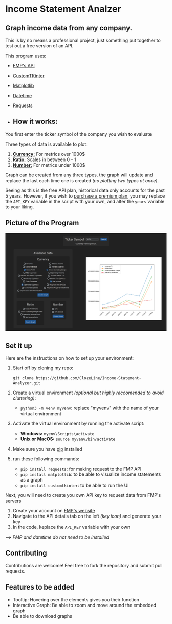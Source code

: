 # Income Statement Analzer

## Graph income data from any company. 

This is by no means a professional project, just something put together to test out a free version of an API.

This program uses:
- [FMP's API](https://site.financialmodelingprep.com/developer/docs)
- [CustomTKinter](https://felipetesc.github.io/CtkDocs/#/)
- [Matplotlib](https://matplotlib.org/stable/index.html)
- [Datetime](https://docs.python.org/3/library/datetime.html)
- [Requests](https://pypi.org/project/requests/)

- ## How it works:
You first enter the ticker symbol of the company you wish to evaluate

Three types of data is available to plot:
1. <ins>**Currency:**</ins> For metrics over 1000$
2. <ins>**Ratio:**</ins> Scales in between 0 - 1
3. <ins>**Number:**</ins> For metrics under 1000$

Graph can be created from any three types, the graph will update and replace the last each time one is created _(no plotting two types at once)_.

Seeing as this is the free API plan, historical data only accounts for the past 5 years. However, if you wish to [purchase a premium plan](https://site.financialmodelingprep.com/developer/docs/pricing), you may replace the ```API_KEY``` variable in the script with your own, and alter the ```years``` variable to your liking.

## Picture of the Program
![Screenshot of the program in use](IncomeStatementAnalyzerScreenshot.png)
  
## Set it up
Here are the instructions on how to set up your environment:
1. Start off by cloning my repo:
   ```
   git clone https://github.com/ClozeLine/Income-Statement-Analyzer.git
   ```
3. Create a virtual environment *(optional but highly reccomended to avoid cluttering)*:

   - ```python3 -m venv myvenv```: replace "myvenv" with the name of your virtual environment
4. Activate the virtual environment by running the activate script:
   - **Windows:** ```myenv\Scripts\activate```
   - **Unix or MacOS:** ```source myvenv/bin/activate```
5. Make sure you have [pip](https://pypi.org/project/pip/) installed
6. run these following commands:
   - ```pip install requests```: for making request to the FMP API
   - ```pip install matplotlib```: to be able to visualize income statements as a graph
   - ```pip install customtkinter```: to be able to run the UI
  
   
Next, you will need to create you own API key to request data from FMP's servers
1. Create your account on [FMP's website](https://site.financialmodelingprep.com/)
2. Navigate to the API details tab on the left *(key icon)* and generate your key
3. In the code, keplace the ```API_KEY``` variable with your own
  
  *--> FMP and datetime do not need to be installed*

## Contributing

Contributions are welcome! Feel free to fork the repository and submit pull requests.

## Features to be added
- Tooltip: Hovering over the elements gives you their function
- Interactive Graph: Be able to zoom and move around the embedded graph
- Be able to download graphs
